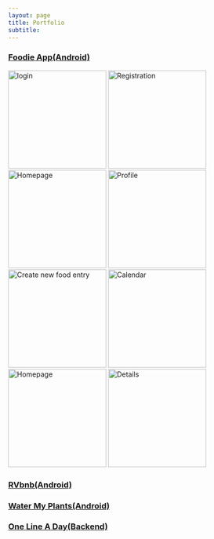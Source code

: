 ```yaml
---
layout: page
title: Portfolio
subtitle: 
---
```


### [Foodie App(Android)](https://github.com/build-week-foodie-fun/Android)

<img src="https://github.com/build-week-foodie-fun/Android/blob/master/applauncher.png" alt="login" width="200px"> <img src="https://github.com/build-week-foodie-fun/Android/blob/master/updatedregistration.png" alt="Registration" width="200px"> <img src="https://github.com/build-week-foodie-fun/Android/blob/master/home.png" alt="Homepage" width="200px"> <img src="https://github.com/build-week-foodie-fun/Android/blob/master/updatedprofile.png" alt="Profile" width="200px"> <img src="https://github.com/build-week-foodie-fun/Android/blob/master/updatednewfoodentry.png" alt="Create new food entry" width="200px"> <img src="https://github.com/build-week-foodie-fun/Android/blob/master/calendar.png" alt="Calendar" width="200px"> <img src="https://github.com/build-week-foodie-fun/Android/blob/master/updatedhome.png" alt="Homepage" width="200px"> <img src="https://github.com/build-week-foodie-fun/Android/blob/master/details.png" alt="Details" width="200px">

### [RVbnb(Android)](https://github.com/RVbnb/rvbnb_android)

### [Water My Plants(Android)](https://github.com/Water-MyPlants/ANDROID)

### [One Line A Day(Backend)](https://github.com/One-Line-A-Day-11-19/Back-end)
